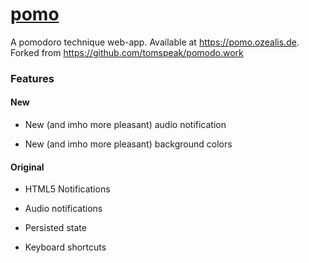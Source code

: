 # [pomo](https://pomo.ozealis.de)

A pomodoro technique web-app. Available at https://pomo.ozealis.de. Forked from https://github.com/tomspeak/pomodo.work

### Features
#### New
- New (and imho more pleasant) audio notification

- New (and imho more pleasant) background colors

#### Original
- HTML5 Notifications

- Audio notifications

- Persisted state

- Keyboard shortcuts
